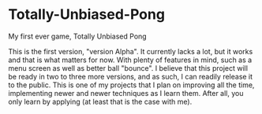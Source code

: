 # Totally-Unbiased-Pong
My first ever game, Totally Unbiased Pong

This is the first version, "version Alpha". It currently lacks a lot, but it works and that is what matters for now. With plenty of features in mind, such as a menu screen as well as better ball "bounce". I believe that this project will be ready in two to three more versions, and as such, I can readily release it to the public. This is one of my projects that I plan on improving all the time, implementing newer and newer techniques as I learn them. After all, you only learn by applying (at least that is the case with me).
